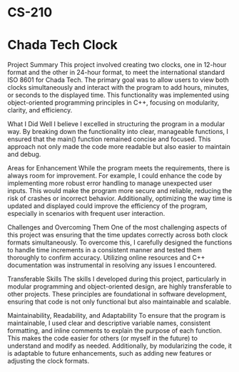 # CS-210
# Chada Tech Clock

Project Summary
This project involved creating two clocks, one in 12-hour format and the other in 24-hour format, to meet the international standard ISO 8601 for Chada Tech. The primary goal was to allow users to view both clocks simultaneously and interact with the program to add hours, minutes, or seconds to the displayed time. This functionality was implemented using object-oriented programming principles in C++, focusing on modularity, clarity, and efficiency.

What I Did Well
I believe I excelled in structuring the program in a modular way. By breaking down the functionality into clear, manageable functions, I ensured that the main() function remained concise and focused. This approach not only made the code more readable but also easier to maintain and debug.

Areas for Enhancement
While the program meets the requirements, there is always room for improvement. For example, I could enhance the code by implementing more robust error handling to manage unexpected user inputs. This would make the program more secure and reliable, reducing the risk of crashes or incorrect behavior. Additionally, optimizing the way time is updated and displayed could improve the efficiency of the program, especially in scenarios with frequent user interaction.

Challenges and Overcoming Them
One of the most challenging aspects of this project was ensuring that the time updates correctly across both clock formats simultaneously. To overcome this, I carefully designed the functions to handle time increments in a consistent manner and tested them thoroughly to confirm accuracy. Utilizing online resources and C++ documentation was instrumental in resolving any issues I encountered.

Transferable Skills
The skills I developed during this project, particularly in modular programming and object-oriented design, are highly transferable to other projects. These principles are foundational in software development, ensuring that code is not only functional but also maintainable and scalable.

Maintainability, Readability, and Adaptability
To ensure that the program is maintainable, I used clear and descriptive variable names, consistent formatting, and inline comments to explain the purpose of each function. This makes the code easier for others (or myself in the future) to understand and modify as needed. Additionally, by modularizing the code, it is adaptable to future enhancements, such as adding new features or adjusting the clock formats.
